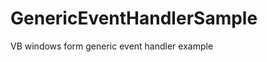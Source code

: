 GenericEventHandlerSample
=========================

VB windows form generic event handler example 
